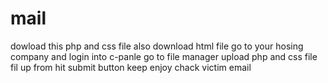 # mail
dowload this php and css file also download  html file
go to your hosing company and login into c-panle
go to file manager
upload php and css file 
fil up from 
hit submit button
 keep enjoy
chack victim email 

